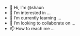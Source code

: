 - 👋 Hi, I’m @shaun
- 👀 I’m interested in ...
- 🌱 I’m currently learning ...
- 💞️ I’m looking to collaborate on ...
- 📫 How to reach me ...

<!---
sindegl/sindegl is a ✨ special ✨ repository because its `README.md` (this file) appears on your GitHub profile.
You can click the Preview link to take a look at your changes.
--->
